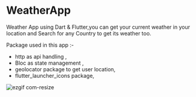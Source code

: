 # WeatherApp

Weather App using Dart &amp; Flutter,you can get your current weather in your location and Search for any Country to get its weather too.

Package used in this app :-
- http as api handling ,
- Bloc as state management ,
- geolocator package to get user location,
- flutter_launcher_icons package,

![ezgif com-resize](https://user-images.githubusercontent.com/101422982/235364130-5acafd10-9797-4f1b-b9f4-5cd73ea57160.gif)

